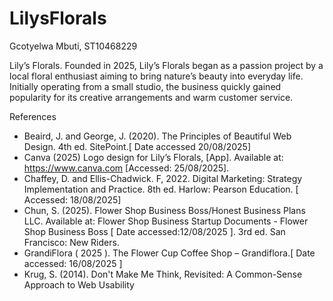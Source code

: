 # LilysFlorals
Gcotyelwa Mbuti, ST10468229

Lily’s Florals. Founded in 2025, Lily’s Florals began as a passion project by a local floral enthusiast aiming to bring nature’s beauty into everyday life. Initially operating from a small studio, the business quickly gained popularity for its creative arrangements and warm customer service.

References
- Beaird, J. and George, J. (2020). The Principles of Beautiful Web Design. 4th ed. SitePoint.[ Date accessed 20/08/2025]
- Canva (2025) Logo design for Lily’s Florals, [App]. Available at: https://www.canva.com [Accessed: 25/08/2025].
- Chaffey, D. and Ellis-Chadwick. F, 2022. Digital Marketing: Strategy Implementation and Practice. 8th ed. Harlow: Pearson Education. [ Accessed: 18/08/2025]
- Chun, S. (2025). Flower Shop Business Boss/Honest Business Plans LLC. Available at: Flower Shop Business Startup Documents - Flower Shop Business Boss [ Date accessed:12/08/2025 ]. 3rd ed. San Francisco: New Riders. 
- GrandiFlora ( 2025 ). The Flower Cup Coffee Shop – Grandiflora.[ Date accessed: 16/08/2025 ]
- Krug, S. (2014). Don't Make Me Think, Revisited: A Common-Sense Approach to Web Usability

